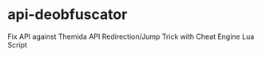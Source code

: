# api-deobfuscator
Fix API against Themida API Redirection/Jump Trick with Cheat Engine Lua Script 
